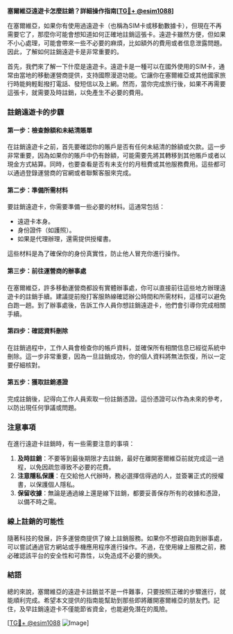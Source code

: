 **塞爾維亞遠遊卡怎麼註銷？詳細操作指南[[TG💪+ @esim1088](https://t.me/s/esim1088)]**

在塞爾維亞，如果你有使用過遠遊卡（也稱為SIM卡或移動數據卡），但現在不再需要它了，那麼你可能會想知道如何正確地註銷這張卡。遠遊卡雖然方便，但如果不小心處理，可能會帶來一些不必要的麻煩，比如額外的費用或者信息泄露問題。因此，了解如何註銷遠遊卡是非常重要的。

首先，我們來了解一下什麼是遠遊卡。遠遊卡是一種可以在國外使用的SIM卡，通常由當地的移動運營商提供，支持國際漫遊功能。它讓你在塞爾維亞或其他國家旅行時能夠輕鬆撥打電話、發短信以及上網。然而，當你完成旅行後，如果不再需要這張卡，就需要及時註銷，以免產生不必要的費用。

### 註銷遠遊卡的步驟

#### 第一步：檢查餘額和未結清賬單
在註銷遠遊卡之前，首先要確認你的賬戶是否有任何未結清的餘額或欠款。這一步非常重要，因為如果你的賬戶中仍有餘額，可能需要先將其轉移到其他賬戶或者以現金方式結算。同時，也要查看是否有未支付的月租費或其他服務費用。這些都可以通過登錄運營商的官網或者聯繫客服來完成。

#### 第二步：準備所需材料
要註銷遠遊卡，你需要準備一些必要的材料。這通常包括：
- 遠遊卡本身。
- 身份證件（如護照）。
- 如果是代理辦理，還需提供授權書。

這些材料是為了確保你的身份真實性，防止他人冒充你進行操作。

#### 第三步：前往運營商的辦事處
在塞爾維亞，許多移動運營商都設有實體辦事處，你可以直接前往這些地方辦理遠遊卡的註銷手續。建議提前撥打客服熱線確認辦公時間和所需材料，這樣可以避免白跑一趟。到了辦事處後，告訴工作人員你想註銷遠遊卡，他們會引導你完成相關手續。

#### 第四步：確認資料刪除
在註銷過程中，工作人員會檢查你的帳戶資料，並確保所有相關信息已經從系統中刪除。這一步非常重要，因為一旦註銷成功，你的個人資料將無法恢復，所以一定要仔細核對。

#### 第五步：獲取註銷憑證
完成註銷後，記得向工作人員索取一份註銷憑證。這份憑證可以作為未來的參考，以防出現任何爭議或問題。

### 注意事項
在進行遠遊卡註銷時，有一些需要注意的事項：

1. **及時註銷**：不要等到最後期限才去註銷，最好在離開塞爾維亞前就完成這一過程，以免因疏忽導致不必要的花費。
2. **注意隱私保護**：在交給他人代辦時，務必選擇信得過的人，並簽署正式的授權書，以保護個人隱私。
3. **保留收據**：無論是通過線上還是線下註銷，都要妥善保存所有的收據和憑證，以備不時之需。

### 線上註銷的可能性
隨著科技的發展，許多運營商提供了線上註銷服務。如果你不想親自跑到辦事處，可以嘗試通過官方網站或手機應用程序進行操作。不過，在使用線上服務之前，務必確認該平台的安全性和可靠性，以免造成不必要的損失。

### 結語
總的來說，塞爾維亞的遠遊卡註銷並不是一件難事，只要按照正確的步驟進行，就能順利完成。希望本文提供的指南能幫助到那些即將離開塞爾維亞的朋友們。記住，及早註銷遠遊卡不僅能節省資金，也能避免潛在的風險。

[[TG💪+ @esim1088](https://t.me/s/esim1088) ![Image](https://i.postimg.cc/4NQfJmqS/Snipaste-2025-05-13-00-14-12.png)]